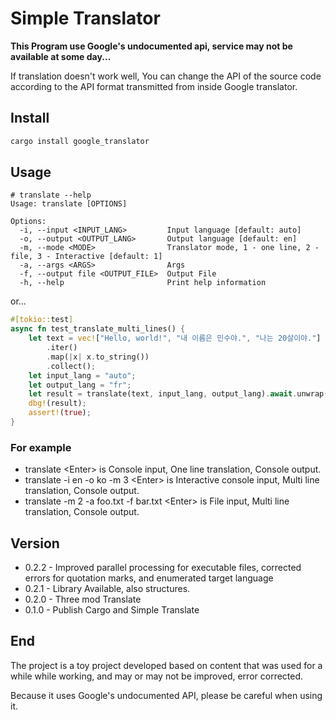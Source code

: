 # Simple Translator

**This Program use Google's undocumented api, service may not be available at some day...**

If translation doesn't work well, You can change the API of the source code according to the API format transmitted from inside Google translator.

## Install

```sh
cargo install google_translator
```

## Usage

```text
# translate --help
Usage: translate [OPTIONS]

Options:
  -i, --input <INPUT_LANG>         Input language [default: auto]
  -o, --output <OUTPUT_LANG>       Output language [default: en]
  -m, --mode <MODE>                Translator mode, 1 - one line, 2 - file, 3 - Interactive [default: 1]
  -a, --args <ARGS>                Args
  -f, --output file <OUTPUT_FILE>  Output File
  -h, --help                       Print help information
```

or...

```rust
#[tokio::test]
async fn test_translate_multi_lines() {
    let text = vec!["Hello, world!", "내 이름은 민수야.", "나는 20살이야."]
        .iter()
        .map(|x| x.to_string())
        .collect();
    let input_lang = "auto";
    let output_lang = "fr";
    let result = translate(text, input_lang, output_lang).await.unwrap();
    dbg!(result);
    assert!(true);
}
```

### For example

- translate \<Enter> is Console input, One line translation, Console output.
- translate -i en -o ko -m 3 \<Enter> is Interactive console input, Multi line translation, Console output.
- translate -m 2 -a foo.txt -f bar.txt \<Enter> is File input, Multi line translation, Console output.

## Version

- 0.2.2 - Improved parallel processing for executable files, corrected errors for quotation marks, and enumerated target language
- 0.2.1 - Library Available, also structures.
- 0.2.0 - Three mod Translate
- 0.1.0 - Publish Cargo and Simple Translate

## End

The project is a toy project developed based on content that was used for a while while working, and may or may not be improved, error corrected.

Because it uses Google's undocumented API, please be careful when using it.
